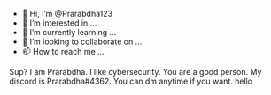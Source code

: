 - 👋 Hi, I’m @Prarabdha123
- 👀 I’m interested in ...
- 🌱 I’m currently learning ...
- 💞️ I’m looking to collaborate on ...
- 📫 How to reach me ...

<!---
Prarabdha123/Prarabdha123 is a ✨ special ✨ repository because its `README.md` (this file) appears on your GitHub profile.
You can click the Preview link to take a look at your changes.
--->
Sup? I am Prarabdha. I like cybersecurity. You are a good person. My discord is Prarabdha#4362. You can dm anytime if you want.
hello
